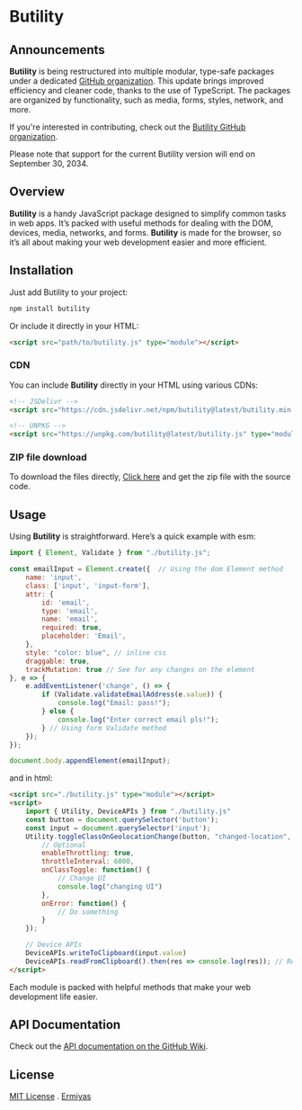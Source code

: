 # Butility

## Announcements

**Butility** is being restructured into multiple modular, type-safe packages under a dedicated [GitHub organization](https://github.com/butility). This update brings improved efficiency and cleaner code, thanks to the use of TypeScript. The packages are organized by functionality, such as media, forms, styles, network, and more. 

If you're interested in contributing, check out the [Butility GitHub organization](https://github.com/butility).

Please note that support for the current Butility version will end on September 30, 2034.

## Overview

**Butility** is a handy JavaScript package designed to simplify common tasks in web apps. It’s packed with useful methods for dealing with the DOM, devices, media, networks, and forms. **Butility** is made for the browser, so it’s all about making your web development easier and more efficient.

## Installation

Just add Butility to your project:

```bash
npm install butility
```

Or include it directly in your HTML:

```html
<script src="path/to/butility.js" type="module"></script>
```

### CDN

You can include **Butility** directly in your HTML using various CDNs:

```html
<!-- JSDelivr -->
<script src="https://cdn.jsdelivr.net/npm/butility@latest/butility.min.js" type="module"></script>

<!-- UNPKG -->
<script src="https://unpkg.com/butility@latest/butility.js" type="module"></script>
```

### ZIP file download
To download the files directly, [Click here](https://github.com/ermi111/butility/archive/refs/heads/master.zip) and get the zip file with the source code.

## Usage

Using **Butility** is straightforward. Here’s a quick example with esm:

```javascript
import { Element, Validate } from "./butility.js";

const emailInput = Element.create({  // Using the dom Element method
    name: 'input',
    class: ['input', 'input-form'],
    attr: {
        id: 'email',
        type: 'email',
        name: 'email',
        required: true,
        placeholder: 'Email',
    },
    style: "color: blue", // inline css
    draggable: true,
    trackMutation: true // See for any changes on the element
}, e => {
    e.addEventListener('change', () => {
        if (Validate.validateEmailAddress(e.value)) {
            console.log("Email: pass!");
        } else {
            console.log("Enter correct email pls!");
        } // Using form Validate method
    });
});

document.body.appendElement(emailInput);
```
and in html:

```html
<script src="./butility.js" type="module"></script>
<script>
    import { Utility, DeviceAPIs } from "./butility.js"
    const button = document.querySelector('button');
    const input = document.querySelector('input');
    Utility.toggleClassOnGeolocationChange(button, "changed-location", {
        // Optional
        enableThrottling: true,
        throttleInterval: 6000,
        onClassToggle: function() {
            // Change UI
            console.log("changing UI")
        },
        onError: function() {
            // Do something
        }
    });

    // Device APIs
    DeviceAPIs.writeToClipboard(input.value)
    DeviceAPIs.readFromClipboard().then(res => console.log(res)); // Read data from the clipboard
</script>
```

Each module is packed with helpful methods that make your web development life easier.

## API Documentation

Check out the [API documentation on the GitHub Wiki](https://github.com/ermi111/butility/wiki).

## License

[MIT License](https://github.com/ermi111/butility?tab=MIT-1-ov-file) . [Ermiyas](https://github.com/ermi111)